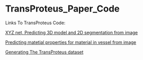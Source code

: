 # TransProteus_Paper_Code
Links To TransProteus Code:


[XYZ net, Predicting 3D model and 2D segmentation from image](https://github.com/sagieppel/Predicting-3D-shape-of-liquid-and-objects-inside-transparent-vessels-as-XYZ-map-from-a-single-image)


[Predicting matetial properties for material in vessel from image](https://github.com/sagieppel/Predicting-Material-properties-of-objects-and-liquids-inside-transparent-vessels-from-image)



[Generating The TransProteus dataset](https://github.com/sagieppel/Procedural_Annotated_Images_Generation_Liquid_Transperent_Vessel/)


